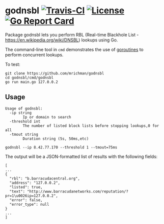 # godnsbl [![Travis-CI](https://travis-ci.org/mrichman/godnsbl.svg)](https://travis-ci.org/mrichman/godnsbl) [![License](https://img.shields.io/badge/license-MIT-blue.svg)](LICENSE) [![Go Report Card](https://goreportcard.com/badge/github.com/mrichman/godnsbl)](https://goreportcard.com/report/github.com/mrichman/godnsbl)

Package godnsbl lets you perform RBL (Real-time Blackhole List - https://en.wikipedia.org/wiki/DNSBL)
lookups using Go.

The command-line tool in `cmd` demonstrates the use of [goroutines](https://tour.golang.org/concurrency/1) to perform concurrent lookups.

To test:

```
git clone https://github.com/mrichman/godnsbl
cd godnsbl/cmd/godnsbl
go run main.go 127.0.0.2
```

## Usage

```
Usage of godnsbl:
  -ip string
        Ip or domain to search
  -threshold int
        The number of listed block lists before stopping lookups,0 for all
  -tmout string
        Duration string (5s, 50ms,etc)

godnsbl --ip 8.42.77.170 --threshold 1 --tmout=75ms
```


The output will be a JSON-formatted list of results with the following fields:

```
[
...
{
  "rbl": "b.barracudacentral.org",
  "address": "127.0.0.2",
  "listed": true,
  "text": "http://www.barracudanetworks.com/reputation/?pr=1\u0026ip=127.0.0.2",
  "error": false,
  "error_type": null
}
...
]
```
